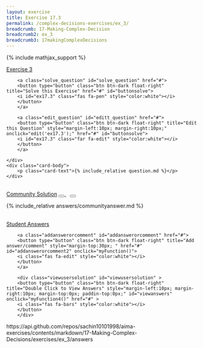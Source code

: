 ```yaml
---
layout: exercise
title: Exercise 17.3
permalink: /complex-decisions-exercises/ex_3/
breadcrumb: 17-Making-Complex-Decision
breadcrumb2: ex_3
breadcrumb3: 17makingComplexDecisions
---
```


{% include mathjax_support %}

<div class="card">
    <div class="card-header p-2">
        <a href='#' class="p-2">Exercise 3
        </a>

        <a class="solve_question" id="solve_question" href="#">
        <button type="button" class="btn btn-dark float-right" title="Solve this Exercise" href="#" id="buttonsolve">
        <i id="ex17.3" class="fas fa-pen" style="color:white"></i>
        </button>
        </a>

        <a class="edit_question" id="editt_question" href="#">
        <button type="button" class="btn btn-dark float-right" title="Edit this Question" style="margin-left:10px; margin-right:10px;" onclick="edit('ex17.3');" href="#" id="buttonsolve">
        <i id="ex17.3" class="far fa-edit" style="color:white"></i>
        </button>
        </a>

    </div>
    <div class="card-body">
        <p class="card-text">{% include_relative question.md %}</p>
    </div>
</div>

<br>
<div class="card">
    <div class="card-header p-2">
        <a href="#" class="p-2">Community Solution</a>
                <a href="#" class="reqcomm" id="reqcomm">
                <button type="button" class="btn btn-dark float-right" title="Request for Community Solution" href="#" id="requestcommsol">
                <i class="fas fa-hands" style="color:white"></i>
                </button>
                </a>
                <a class="viewcommsolution" id="viewcommsolution">
                <button type="button" class="btn btn-dark float-right" title="View Community solution" style="margin-left:10px; margin-right:10px;" onclick="myFunction2()" href="#" id="viewsol">
                <i class="fas fa-bars" style="color:white"></i>
                </button>
                </a>
          </div>
          <div class="card-body" id="hideandviewcommunitysolution">
          <p class="card-text">
          {% include_relative answers/communityanswer.md %}
          </p>
          </div>
          </div>
<br>
<div class="card" id="borderbottom">
    <div class="card-header p-2">
        <a href="#" class="p-2">Student Answers</a>

        <a class="addanswerorcomment" id="addanswerorcomment" href="#">
        <button type="button" class="btn btn-dark float-right" title="Add answer/comment" style="margin-top:30px; " href="#" id="addanswerorcomment2" onclick="myFunction()">
        <i class="fas fa-edit" style="color:white"></i>
        </button>
        </a>

        <div class="viewusersolution" id="viewusersolution" >
        <button type="button" class="btn btn-dark float-right" title="Double Click to View Answers" style="margin-left:10px; margin-right:10px; margin-top:0px; paddin-top:0px;" id="viewanswers" onclick="myFunction4()" href="#" >
        <i class="fas fa-bars" style="color:white"></i>
        </button>
        </div>


</div>
<div class="card-body" id="hideandviewusersolution" markdown="1">
<div id="content">
<div class="hideit" id="link">https://api.github.com/repos/sachin10101998/aima-exercises/contents/markdown/17-Making-Complex-Decisions/exercises/ex_3/answers</div>
</div>
</div>
</div>